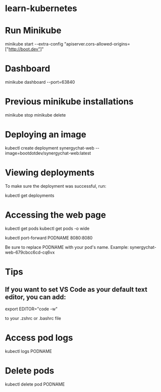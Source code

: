 # learn-kubernetes


# Run Minikube
minikube start --extra-config "apiserver.cors-allowed-origins=["http://boot.dev"]"

# Dashboard
minikube dashboard --port=63840

# Previous minikube installations
minikube stop
minikube delete

# Deploying an image
kubectl create deployment synergychat-web --image=bootdotdev/synergychat-web:latest

# Viewing deployments
To make sure the deployment was successful, run:

kubectl get deployments

# Accessing the web page

kubectl get pods
kubectl get pods -o wide

kubectl port-forward PODNAME 8080:8080

Be sure to replace PODNAME with your pod's name. Example: synergychat-web-679cbcc6cd-cq6vx


# Tips
## If you want to set VS Code as your default text editor, you can add:

export EDITOR="code -w"

to your .zshrc or .bashrc file

# Access pod logs
kubectl logs PODNAME

# Delete pods
kubectl delete pod PODNAME